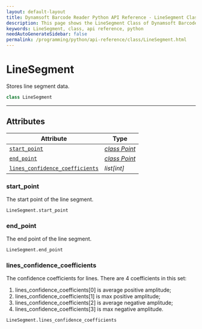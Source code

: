 ```yaml
---
layout: default-layout
title: Dynamsoft Barcode Reader Python API Reference - LineSegment Class
description: This page shows the LineSegment Class of Dynamsoft Barcode Reader for Python SDK.
keywords: LineSegment, class, api reference, python
needAutoGenerateSidebar: false
permalink: /programming/python/api-reference/class/LineSegment.html
---
```


# LineSegment
Stores line segment data.

```python
class LineSegment
```  
  
---
  

## Attributes
  
| Attribute | Type |
|---------- | ---- |
| [`start_point`](#startpoint) | *[class Point](Point.md)* |
| [`end_point`](#endpoint) | *[class Point](Point.md)* |
| [`lines_confidence_coefficients`](#lines_confidence_coefficients) | *list[int]* |

### start_point
The start point of the line segment.   

```python
LineSegment.start_point
```

### end_point
The end point of the line segment.

```python
LineSegment.end_point
```

### lines_confidence_coefficients
The confidence coefficients for lines. There are 4 coefficients in this set:  
1. lines_confidence_coefficients\[0\] is average positive amplitude;   
2. lines_confidence_coefficients\[1\] is max positive amplitude; 
3. lines_confidence_coefficients\[2\] is average negative amplitude;   
4. lines_confidence_coefficients\[3\] is max negative amplitude.

```python
LineSegment.lines_confidence_coefficients
```
